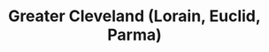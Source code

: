 ---
featured: true
time: 6:00pm EST
title: Greater Cleveland (Lorain, Euclid, Parma) 
registration: https://zoom.us/webinar/register/WN_C-g_d42PS0iVJ5HwiszYZQ
---